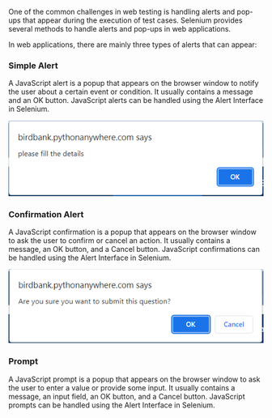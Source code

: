 One of the common challenges in web testing is handling alerts and pop-ups that appear during the execution of test cases. Selenium provides several methods to handle alerts and pop-ups in web applications.

In web applications, there are mainly three types of alerts that can appear:

### Simple Alert
A JavaScript alert is a popup that appears on the browser window to notify the user about a certain event or condition. It usually contains a message and an OK button. JavaScript alerts can be handled using the Alert Interface in Selenium.

![Simple Alert](images/simplealert.PNG)

### Confirmation Alert
A JavaScript confirmation is a popup that appears on the browser window to ask the user to confirm or cancel an action. It usually contains a message, an OK button, and a Cancel button. JavaScript confirmations can be handled using the Alert Interface in Selenium.

![Confirmation Alert](images/confirmationalert.PNG)

### Prompt 
A JavaScript prompt is a popup that appears on the browser window to ask the user to enter a value or provide some input. It usually contains a message, an input field, an OK button, and a Cancel button. JavaScript prompts can be handled using the Alert Interface in Selenium.